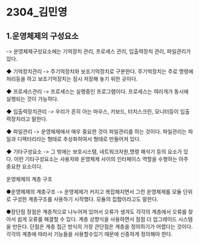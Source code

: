 # 2304_김민영

## 1.운영체제의 구성요소

-> 운영체제구성요소에는 기억장치 관리, 프로세스 관리, 입출력장치 관리, 파일관리가 있다.

◆ 기억장치관리
-> 주기억장치와 보조기억장치로 구분한다. 주기억장치는 주로 명령에처리등을 하고
보조기억장치는 잠시 저장해 놓기 위한 곳이다.

◆ 프로세스관리
-> 프로세스는 실행중인 프로그램이다. 프로세스는 여러개가 동시에 실행되는 것이 가능하다.

◆ 입출력장치관리
-> 우리가 흔히 아는 마우스, 키보드, 터치스크린, 모니터등이 입출력장치라고 말한다.


◆ 파일관리
-> 운영체제에서 매우 중요한 것이 파일관리를 하는 것이다. 파일관리는 파일과 디렉터리라는 형태로 추상화하여서 형태로 만들어져 있다.

◆ 기타구성요소
-> 그 밖에는 보호시스템, 네트워크자원,명령 해석기 등의 요소가 있다.
이런 기타구성요소는 사용자와 운영체제 사이의 인터페이스 역할을 수행하는 아주 중요한 요소이다.

운영체제의 계층 구조

●운영체제의 계층구조
-> 운영체제가 커지고 복잡해지면서 그런 운영체제를 모듈 단위로 구성한 계층구조를 
사용하기 시작했다. 모듈의 집합이라고도 말한다. 

●장단점
장점은 계층적으로 나누어져 있어서 오류가 생겨도 각각의 계층에서 오류를 찾아서 쉽게 오류를 해결할 수 있다.  계층 상향식을 사용하면서 점점 더 업그레이드 시스템을 만든다.
단점은 계층 접근 방식의 가장 큰단점은 계층을 정의하기가 어렵다는 것이다. 각각의 계층에 따라서 기능들을 사용할수있기 때문에 신중하게 정의해야 한다.



